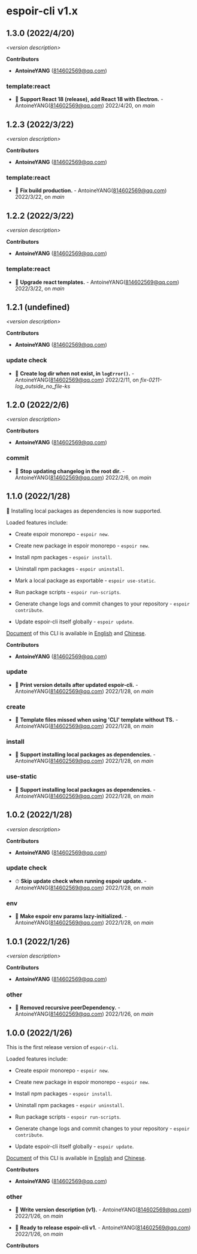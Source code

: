 # espoir-cli v1.x

## 1.3.0 (2022/4/20)

_\<version description\>_

**Contributors**

- **AntoineYANG** (814602569@qq.com)

### template:react

+ 🌱 **Support React 18 (release), add React 18 with Electron.** - AntoineYANG(814602569@qq.com) 2022/4/20, on _main_


## 1.2.3 (2022/3/22)

_\<version description\>_

**Contributors**

- **AntoineYANG** (814602569@qq.com)

### template:react

+ 🐞 **Fix build production.** - AntoineYANG(814602569@qq.com) 2022/3/22, on _main_


## 1.2.2 (2022/3/22)

_\<version description\>_

**Contributors**

- **AntoineYANG** (814602569@qq.com)

### template:react

+ 🐞 **Upgrade react templates.** - AntoineYANG(814602569@qq.com) 2022/3/22, on _main_


## 1.2.1 (undefined)


_\<version description\>_

**Contributors**

- **AntoineYANG** (814602569@qq.com)

### update check

+ 🐞 **Create log dir when not exist, in `logError()`.** - AntoineYANG(814602569@qq.com) 2022/2/11, on _fix-0211-log_outside_no_file-ks_


## 1.2.0 (2022/2/6)

_\<version description\>_

**Contributors**

- **AntoineYANG** (814602569@qq.com)

### commit

+ 🐞 **Stop updating changelog in the root dir.** - AntoineYANG(814602569@qq.com) 2022/2/6, on _main_


## 1.1.0 (2022/1/28)

🌱  Installing local packages as dependencies is now supported.

Loaded features include:

* Create espoir monorepo - `espoir new`.

* Create new package in espoir monorepo - `espoir new`.

* Install npm packages - `espoir install`.

* Uninstall npm packages - `espoir uninstall`.

* Mark a local package as exportable - `espoir use-static`.

* Run package scripts - `espoir run-scripts`.

* Generate change logs and commit changes to your repository - `espoir contribute`.

* Update espoir-cli itself globally - `espoir update`.

[Document](./README.md) of this CLI is available in [English](./README.md) and [Chinese](./README-zh.md).

**Contributors**

- **AntoineYANG** (814602569@qq.com)

### update

+ 🌱 **Print version details after updated espoir-cli.** - AntoineYANG(814602569@qq.com) 2022/1/28, on _main_


### create

+ 🐞 **Template files missed when using 'CLI' template without TS.** - AntoineYANG(814602569@qq.com) 2022/1/28, on _main_


### install

+ 🌱 **Support installing local packages as dependencies.** - AntoineYANG(814602569@qq.com) 2022/1/28, on _main_


### use-static

+ 🌱 **Support installing local packages as dependencies.** - AntoineYANG(814602569@qq.com) 2022/1/28, on _main_


## 1.0.2 (2022/1/28)

_\<version description\>_

**Contributors**

- **AntoineYANG** (814602569@qq.com)

### update check

+ ⏱ **Skip update check when running espoir update.** - AntoineYANG(814602569@qq.com) 2022/1/28, on _main_


### env

+ 🧬 **Make espoir env params lazy-initialized.** - AntoineYANG(814602569@qq.com) 2022/1/28, on _main_


## 1.0.1 (2022/1/26)

_\<version description\>_

**Contributors**

- **AntoineYANG** (814602569@qq.com)

### other

+ 🐞 **Removed recursive peerDependency.** - AntoineYANG(814602569@qq.com) 2022/1/26, on _main_


## 1.0.0 (2022/1/26)

This is the first release version of `espoir-cli`.

Loaded features include:

* Create espoir monorepo - `espoir new`.

* Create new package in espoir monorepo - `espoir new`.

* Install npm packages - `espoir install`.

* Uninstall npm packages - `espoir uninstall`.

* Run package scripts - `espoir run-scripts`.

* Generate change logs and commit changes to your repository - `espoir contribute`.

* Update espoir-cli itself globally - `espoir update`.

[Document](./README.md) of this CLI is available in [English](./README.md) and [Chinese](./README-zh.md).

**Contributors**

- **AntoineYANG** (814602569@qq.com)

### other

+ 🧰 **Write version description (v1).** - AntoineYANG(814602569@qq.com) 2022/1/26, on _main_

+ 🧰 **Ready to release espoir-cli v1.** - AntoineYANG(814602569@qq.com) 2022/1/26, on _main_



**Contributors**




